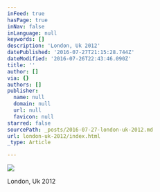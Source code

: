 ```yaml
---
inFeed: true
hasPage: true
inNav: false
inLanguage: null
keywords: []
description: 'London, Uk 2012'
datePublished: '2016-07-27T21:15:28.744Z'
dateModified: '2016-07-26T22:43:46.090Z'
title: ''
author: []
via: {}
authors: []
publisher:
  name: null
  domain: null
  url: null
  favicon: null
starred: false
sourcePath: _posts/2016-07-27-london-uk-2012.md
url: london-uk-2012/index.html
_type: Article

---
```

![](https://the-grid-user-content.s3-us-west-2.amazonaws.com/8618e7ec-a0ec-4e58-b814-630c9597402d.jpg)

London, Uk 2012